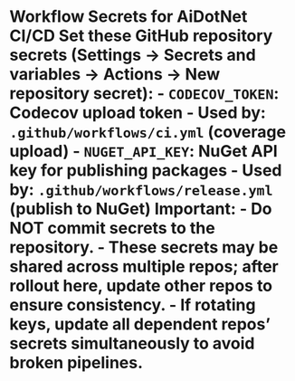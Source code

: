 # Workflow Secrets for AiDotNet CI/CD    Set these GitHub repository secrets (Settings → Secrets and variables → Actions → New repository secret):    - `CODECOV_TOKEN`: Codecov upload token    - Used by: `.github/workflows/ci.yml` (coverage upload)    - `NUGET_API_KEY`: NuGet API key for publishing packages    - Used by: `.github/workflows/release.yml` (publish to NuGet)    Important:  - Do NOT commit secrets to the repository.  - These secrets may be shared across multiple repos; after rollout here, update other repos to ensure consistency.  - If rotating keys, update all dependent repos’ secrets simultaneously to avoid broken pipelines.    #    
